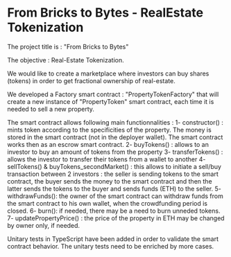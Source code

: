 # From Bricks to Bytes - RealEstate Tokenization 

The project title is : "From Bricks to Bytes"

The objective : Real-Estate Tokenization. 

We would like to create a marketplace where investors can buy shares (tokens) in order to get fractional ownership of real-estate. 

We developed a Factory smart contract : "PropertyTokenFactory" that will create a new instance of "PropertyToken" smart contract, each time it is needed to sell a new property.

The smart contract allows following main functionnalities : 
1- constructor() : mints token according to the specificities of the property. The money is stored in the smart contract (not in the deployer wallet). The smart contract works then as an escrow smart contract.
2- buyTokens() : allows to an investor to buy an amount of tokens from the property
3- transferTokens() : allows the investor to transfer their tokens from a wallet to another
4- sellTokens() & buyTokens_secondMarket() : this allows to initiate a sell/buy transaction between 2 investors : the seller is sending tokens to the smart contract, the buyer sends the money to the smart contract and then the latter sends the tokens to the buyer and sends funds (ETH) to the seller.
5- withdrawFunds(): the owner of the smart contract can withdraw funds from the smart contract to his own wallet, when the crowdfunding period is closed.
6- burn(): if needed, there may be a need to burn unneded tokens.
7- updatePropertyPrice() : the price of the property in ETH may be changed by owner only, if needed.

Unitary tests in TypeScript have been added in order to validate the smart contract behavior.
The unitary tests need to be enriched by more cases.
